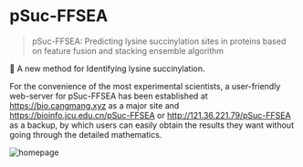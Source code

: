 # pSuc-FFSEA
> pSuc-FFSEA: Predicting lysine succinylation sites in proteins based on feature fusion and stacking ensemble algorithm

🐹 A new method for Identifying lysine succinylation.

For the convenience of the most experimental scientists, a user-friendly web-server for pSuc-FFSEA has been established at https://bio.cangmang.xyz as a major site and https://bioinfo.jcu.edu.cn/pSuc-FFSEA or http://121.36.221.79/pSuc-FFSEA as a backup, by which users can easily obtain the results they want without going through the detailed mathematics.

![homepage](https://cdn.jsdelivr.net/gh/wugenqiang/PictureBed/images/1646275475871.png)
